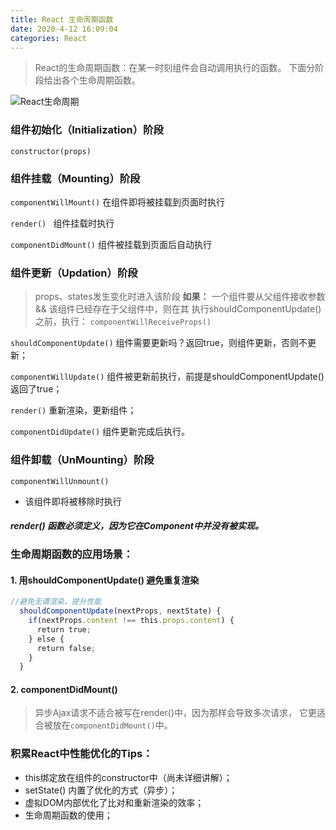 ```yaml
---
title: React 生命周期函数
date: 2020-4-12 16:09:04
categories: React
---
```

> React的生命周期函数：在某一时刻组件会自动调用执行的函数。
> 下面分阶段给出各个生命周期函数。

![React生命周期](https://upload-images.jianshu.io/upload_images/22396740-100d7437c66bbed9.png?imageMogr2/auto-orient/strip%7CimageView2/2/w/600)


### 组件初始化（Initialization）阶段
`constructor(props)`

### 组件挂载（Mounting）阶段
`componentWillMount()`
在组件即将被挂载到页面时执行

`render() `
组件挂载时执行

`componentDidMount()`
组件被挂载到页面后自动执行

### 组件更新（Updation）阶段
>props、states发生变化时进入该阶段
>**如果：**
>一个组件要从父组件接收参数 && 该组件已经存在于父组件中，则在其
>执行shouldComponentUpdate()之前，执行：
`componentWillReceiveProps()`

`shouldComponentUpdate()`
组件需要更新吗？返回true，则组件更新，否则不更新；

`componentWillUpdate()`
组件被更新前执行，前提是shouldComponentUpdate()返回了true；

`render()`
重新渲染，更新组件；

`componentDidUpdate()`
组件更新完成后执行。


### 组件卸载（UnMounting）阶段
`componentWillUnmount()`
- 该组件即将被移除时执行

#### ***render() 函数必须定义，因为它在Component中并没有被实现。***


### 生命周期函数的应用场景：
#### 1. 用shouldComponentUpdate() 避免重复渲染

```javascript
//避免无谓渲染，提升性能
  shouldComponentUpdate(nextProps, nextState) {   
    if(nextProps.content !== this.props.content) {
      return true;
    } else {
      return false;
    }
  }
```


#### 2. componentDidMount()
>异步Ajax请求不适合被写在render()中，因为那样会导致多次请求，
>它更适合被放在`componentDidMount()`中。


### 积累React中性能优化的Tips：
- this绑定放在组件的constructor中（尚未详细讲解）；
- setState() 内置了优化的方式（异步）；
- 虚拟DOM内部优化了比对和重新渲染的效率；
- 生命周期函数的使用；
